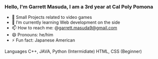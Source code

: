 ### Hello, I'm Garrett Masuda, I am a 3rd year at Cal Poly Pomona

- 🔭 Small Projects related to video games
- 🌱 I’m currently learning Web development on the side
- 📫 How to reach me: @garrett.masuda9@gmail.com
- 😄 Pronouns: he/him
- ⚡ Fun fact: Japanese American

Languages
C++, JAVA, Python (Intermidiate)
HTML, CSS (Beginner)
